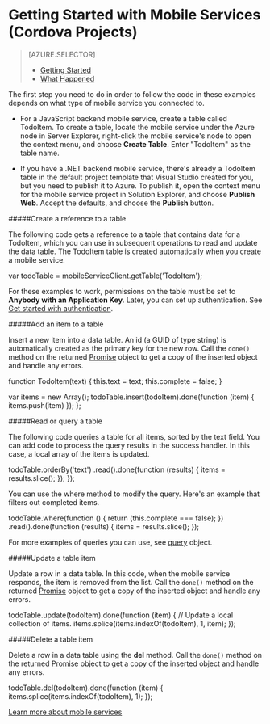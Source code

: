 <properties 
	pageTitle="" 
	description="Describes the first steps you can take to get started with Azure Mobile Services in a Cordova project" 
	services="mobile-services" 
	documentationCenter="" 
	authors="patshea123" 
	manager="douge" 
	editor=""/>

<tags 
	ms.service="mobile-services" 
	ms.workload="mobile" 
	ms.tgt_pltfrm="vs-getting-started" 
	ms.devlang="multiple" 
	ms.topic="article" 
	ms.date="05/22/2015" 
	ms.author="patshea123"/>

# Getting Started with Mobile Services (Cordova Projects)

> [AZURE.SELECTOR]
> - [Getting Started](vs-mobile-services-cordova-getting-started.md)
> - [What Happened](vs-mobile-services-cordova-what-happened.md)

The first step you need to do in order to follow the code in these examples depends on what type of mobile service you connected to.

- For a JavaScript backend mobile service, create a table called TodoItem.  To create a table,  locate the mobile service under the Azure node in Server Explorer, right-click the mobile service's node to open the context menu, and choose **Create Table**. Enter "TodoItem" as the table name.

- If you have a .NET backend mobile service, there's already a TodoItem table in the default project template that Visual Studio created for you, but you need to publish it to Azure. To publish it, open the context menu for the mobile service project in Solution Explorer, and choose **Publish Web**. Accept the defaults, and choose the **Publish** button.



#####Create a reference to a table

The following code gets a reference to a table that contains data for a TodoItem, which you can use in subsequent operations to read and update the data table. The TodoItem table is created automatically when you create a mobile service.

var todoTable = mobileServiceClient.getTable('TodoItem');

For these examples to work, permissions on the table must be set to **Anybody with an Application Key**. Later, you can set up authentication. See [Get started with authentication](mobile-services-html-get-started-users.md).

#####Add an item to a table

Insert a new item into a data table. An id (a GUID of type string) is automatically created as the primary key for the new row. Call the `done()` method on the returned [Promise](https://msdn.microsoft.com/library/dn802826.aspx) object to get a copy of the inserted object and handle any errors.

function TodoItem(text) {
this.text = text;
this.complete = false;
}

var items = new Array();
todoTable.insert(todoItem).done(function (item) {
items.push(item)
});
};

#####Read or query a table

The following code queries a table for all items, sorted by the text field. You can add code to process the query results in the success handler. In this case, a local array of the items is updated.

todoTable.orderBy('text')
.read().done(function (results) {
items = results.slice();
});
});

You can use the where method to modify the query. Here's an example that filters out completed items.

todoTable.where(function () {
return (this.complete === false);
})
.read().done(function (results) {
items = results.slice();
});

For more examples of queries you can use, see [query]((http://msdn.microsoft.com/library/azure/jj613353.aspx)) object.

#####Update a table item

Update a row in a data table. In this code, when the mobile service responds, the item is removed from the list. Call the `done()` method on the returned [Promise](https://msdn.microsoft.com/library/dn802826.aspx) object to get a copy of the inserted object and handle any errors.

todoTable.update(todoItem).done(function (item) {
// Update a local collection of items.
items.splice(items.indexOf(todoItem), 1, item);
});

#####Delete a table item

Delete a row in a data table using the **del** method. Call the `done()` method on the returned [Promise](https://msdn.microsoft.com/library/dn802826.aspx) object to get a copy of the inserted object and handle any errors.

todoTable.del(todoItem).done(function (item) {
items.splice(items.indexOf(todoItem), 1);
});

[Learn more about mobile services](http://azure.microsoft.com/documentation/services/mobile-services/) 